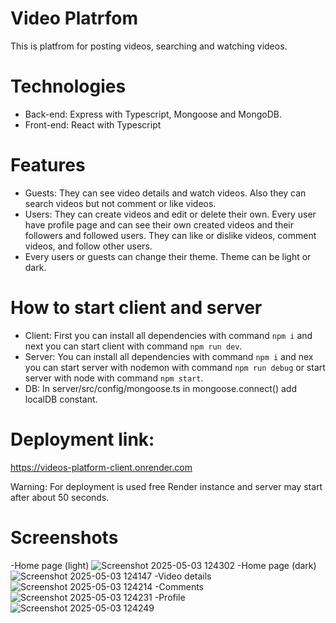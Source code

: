 # Video Platrfom
This is platfrom for posting videos, searching and watching videos.
# Technologies
- Back-end: Express with Typescript, Mongoose and MongoDB.
- Front-end: React with Typescript
# Features
- Guests: They can see video details and watch videos. Also they can search videos but not comment or like videos.
- Users: They can create videos and edit or delete their own. Every user have profile page and can see their own created videos and their followers and followed users. They can like or dislike videos, comment videos, and follow other users.
- Every users or guests can change their theme. Theme can be light or dark.
# How to start client and server
- Client: First you can install all dependencies with command `npm i` and next you can start client with command `npm run dev`.
- Server: You can install all dependencies with command `npm i` and nex you can start server with nodemon with command `npm run debug` or start server with node with command `npm start`.
- DB: In server/src/config/mongoose.ts in mongoose.connect() add localDB constant.
# Deployment link:
https://videos-platform-client.onrender.com

Warning: For deployment is used free Render instance and server may start after about 50 seconds.
# Screenshots
-Home page (light)
![Screenshot 2025-05-03 124302](https://github.com/user-attachments/assets/754fc118-f907-4e05-941a-8eed4230796a)
-Home page (dark)
  ![Screenshot 2025-05-03 124147](https://github.com/user-attachments/assets/1485ecec-2d29-42ef-9e22-8f1717711c22)
-Video details
![Screenshot 2025-05-03 124214](https://github.com/user-attachments/assets/38017343-47d6-449f-a7b2-47a2edae55b9)
-Comments
![Screenshot 2025-05-03 124231](https://github.com/user-attachments/assets/363e7a55-b294-46b1-8edf-23579e2bad07)
-Profile
![Screenshot 2025-05-03 124249](https://github.com/user-attachments/assets/3d04e6da-f9f0-4b8c-a7b8-78bcabbd4711)




